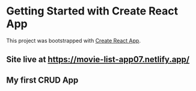 # Getting Started with Create React App

This project was bootstrapped with [Create React App](https://github.com/facebook/create-react-app).

## Site live at https://movie-list-app07.netlify.app/

## My first CRUD App
